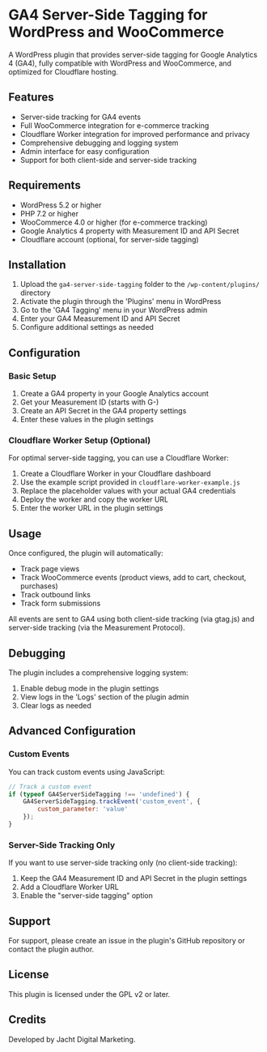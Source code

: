 # GA4 Server-Side Tagging for WordPress and WooCommerce

A WordPress plugin that provides server-side tagging for Google Analytics 4 (GA4), fully compatible with WordPress and WooCommerce, and optimized for Cloudflare hosting.

## Features

- Server-side tracking for GA4 events
- Full WooCommerce integration for e-commerce tracking
- Cloudflare Worker integration for improved performance and privacy
- Comprehensive debugging and logging system
- Admin interface for easy configuration
- Support for both client-side and server-side tracking

## Requirements

- WordPress 5.2 or higher
- PHP 7.2 or higher
- WooCommerce 4.0 or higher (for e-commerce tracking)
- Google Analytics 4 property with Measurement ID and API Secret
- Cloudflare account (optional, for server-side tagging)

## Installation

1. Upload the `ga4-server-side-tagging` folder to the `/wp-content/plugins/` directory
2. Activate the plugin through the 'Plugins' menu in WordPress
3. Go to the 'GA4 Tagging' menu in your WordPress admin
4. Enter your GA4 Measurement ID and API Secret
5. Configure additional settings as needed

## Configuration

### Basic Setup

1. Create a GA4 property in your Google Analytics account
2. Get your Measurement ID (starts with G-)
3. Create an API Secret in the GA4 property settings
4. Enter these values in the plugin settings

### Cloudflare Worker Setup (Optional)

For optimal server-side tagging, you can use a Cloudflare Worker:

1. Create a Cloudflare Worker in your Cloudflare dashboard
2. Use the example script provided in `cloudflare-worker-example.js`
3. Replace the placeholder values with your actual GA4 credentials
4. Deploy the worker and copy the worker URL
5. Enter the worker URL in the plugin settings

## Usage

Once configured, the plugin will automatically:

- Track page views
- Track WooCommerce events (product views, add to cart, checkout, purchases)
- Track outbound links
- Track form submissions

All events are sent to GA4 using both client-side tracking (via gtag.js) and server-side tracking (via the Measurement Protocol).

## Debugging

The plugin includes a comprehensive logging system:

1. Enable debug mode in the plugin settings
2. View logs in the 'Logs' section of the plugin admin
3. Clear logs as needed

## Advanced Configuration

### Custom Events

You can track custom events using JavaScript:

```javascript
// Track a custom event
if (typeof GA4ServerSideTagging !== 'undefined') {
    GA4ServerSideTagging.trackEvent('custom_event', {
        custom_parameter: 'value'
    });
}
```

### Server-Side Tracking Only

If you want to use server-side tracking only (no client-side tracking):

1. Keep the GA4 Measurement ID and API Secret in the plugin settings
2. Add a Cloudflare Worker URL
3. Enable the "server-side tagging" option

## Support

For support, please create an issue in the plugin's GitHub repository or contact the plugin author.

## License

This plugin is licensed under the GPL v2 or later.

## Credits

Developed by Jacht Digital Marketing. 